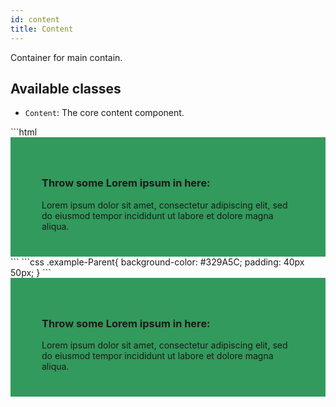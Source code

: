 ```yaml
---
id: content
title: Content
---
```


<a class="sourceView-page" href="https://github.com/aptuitiv/cacao/blob/master/src/css/components/content/content.css"></a>

Container for main contain.

## Available classes
* `Content`: The core content component.


<style>
.example-Parent{
    background-color: #329A5C;
    padding: 40px 50px;
}
</style>

<div class="code-sample">
<!--DOCUSAURUS_CODE_TABS-->
<!--HTML-->
```html
<div class="example-Parent">
    <div class="Content">
        <h3>Throw some Lorem ipsum in here:</h3>
        Lorem ipsum dolor sit amet, consectetur adipiscing elit, 
        sed do eiusmod tempor incididunt ut labore et dolore
        magna aliqua.
    </div>
</div>
```
<!--CSS-->
```css
.example-Parent{
    background-color: #329A5C;
    padding: 40px 50px;
}
```
<!--END_DOCUSAURUS_CODE_TABS-->

<div class="example-Parent">
    <div class="Content">
        <h3>Throw some Lorem ipsum in here:</h3>
        Lorem ipsum dolor sit amet, consectetur adipiscing elit, 
        sed do eiusmod tempor incididunt ut labore et dolore
         magna aliqua.
    </div>
</div>

</div>